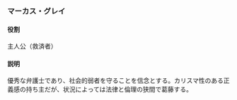 ### マーカス・グレイ

#### 役割

主人公（救済者）

#### 説明

優秀な弁護士であり、社会的弱者を守ることを信念とする。カリスマ性のある正義感の持ち主だが、状況によっては法律と倫理の狭間で葛藤する。
